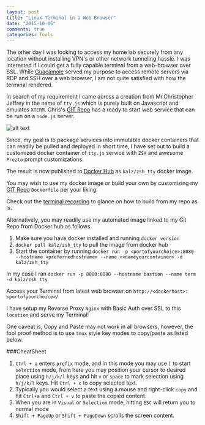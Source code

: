 ```yaml
---
layout: post
title: "Linux Terminal in a Web Browser"
date: "2015-10-06"
comments: true
categories: Tools
---
```


The other day I was looking to access my home lab securely from any location without installing VPN's or other network tunneling hassle. I was interested if I could get a fully capable terminal from a web-browser over SSL. While [Guacamole](http://kalzi.github.io/2015/guacamole-with-docker-containers/) served my purpose to access remote servers via RDP and SSH over a web browser, I am not quite satisfied with how the terminal rendered. 

In search of my requirement I came across a creation from Mr.Christopher Jeffrey in the name of `tty.js` which is purely built on Javascript and emulates `XTERM`. Chris's [GIT Repo](https://github.com/chjj/tty.js) has a ready to start web service that can be run on a `node.js` server.

![alt text](http://i.imgur.com/laD3d5f.png "Terminal Example")

Since, my goal is to package services into immutable docker containers that can readily be pulled and deployed in short time, I have set out to build a customized docker container of `tty.js` service with `ZSH` and awesome `Prezto` prompt customizations.

The result is now published to [Docker Hub](https://hub.docker.com/explore/) as  `kalz/zsh_tty` docker image.

You may wish to use my docker image or build your own by customizing my [GIT Repo](https://github.com/kalzi/mytty) `Dockerfile` per your liking.

Check out the [terminal recording](https://asciinema.org/a/4qktrmlwxbhdl87vizno30ei1) to glance on how to build from my repo as is.

<div id="player"></div>
<script>
  asciinema_player.core.CreatePlayer('player', '/assets/attachments/terminalbrowser.json', { speed: 2, theme: 'monokai', fontSize: 'medium' });
</script>

Alternatively, you may readily use my automated image linked to my Git Repo from Docker hub as follows

1. Make sure you have docker installed and running `docker version`
2. `docker pull kalz/zsh_tty` to pull the image from docker hub
3. Start the container by running `docker run -p <portofyourchoice>:8080 --hostname <preferredhostname> --name <<nameyourcontainer> -d kalz/zsh_tty`


In my case I ran `docker run -p 8080:8080 --hostname bastion --name term -d kalz/zsh_tty`


Access your Terminal from latest web browser on `http://<dockerhost>:<portofyourchoice>/`

I have setup my Reverse Proxy `Nginx` with Basic Auth over SSL to this `location` and serve my Terminal!

One caveat is, Copy and Paste may not work in all browsers, however, the fool proof method is to use `tmux` style key modes to copy/paste as listed below.

###CheatSheet

1. `Ctrl + a` enters `prefix` mode, and in this mode you may use `[` to start `selection` mode, from here you may position your cursor to desired place using `h/j/k/l` keys and hit `v` or `space` to mark selection using `h/j/k/l` keys. Hit `Ctrl + c` to copy selected text.
2. Typically you would select a text using a mouse and right-click `copy` and hit `Ctrl+a` and `Ctrl + v` to paste the copied content.
3. When you are in `Visual` or `Selection` mode, hitting `ESC` will return you to normal mode
4. `Shift + PageUp` or `Shift + PageDown` scrolls the screen content.
